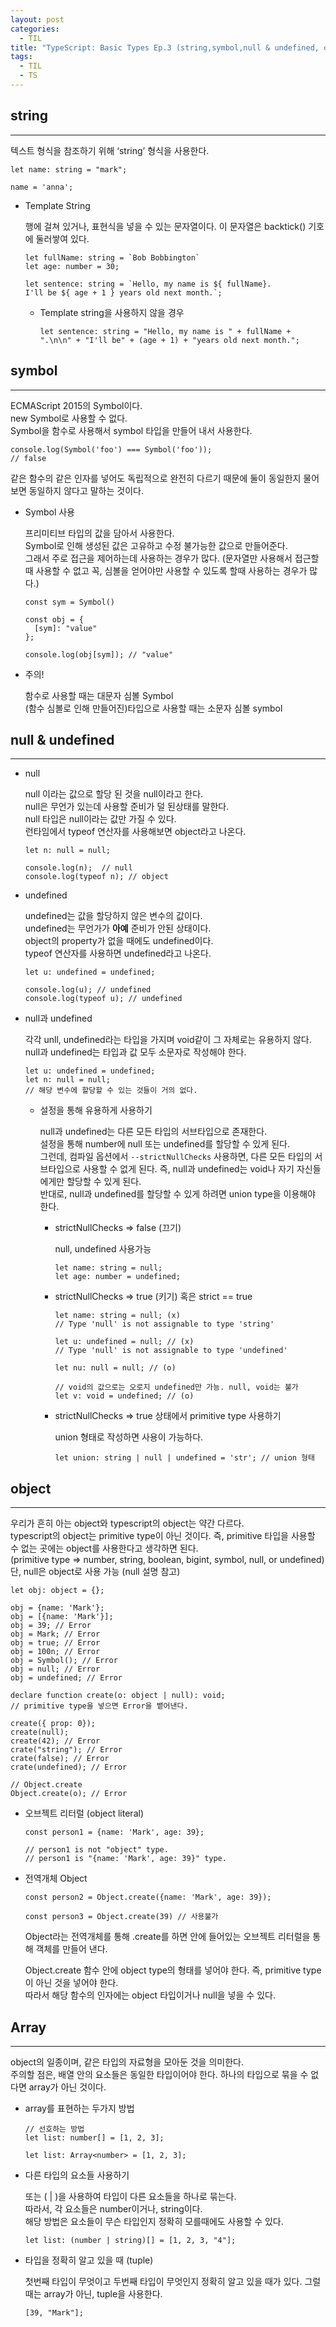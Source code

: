 ```yaml
---
layout: post
categories:
  - TIL
title: "TypeScript: Basic Types Ep.3 (string,symbol,null & undefined, object, array, tuple)"
tags:
  - TIL
  - TS
---
```

## __string__
---
텍스트 형식을 참조하기 위해 ‘string’ 형식을 사용한다.
```tsx
let name: string = "mark";

name = 'anna';
```

- Template String
    
  행에 걸쳐 있거나, 표현식을 넣을 수 있는 문자열이다.
  이 문자열은 backtick() 기호에 둘러쌓여 있다.
  ```tsx
  let fullName: string = `Bob Bobbington`
  let age: number = 30;
  
  let sentence: string = `Hello, my name is ${ fullName}.
  I'll be ${ age + 1 } years old next month.`;
  ```
  - Template string을 사용하지 않을 경우
    ```tsx
    let sentence: string = "Hello, my name is " + fullName + ".\n\n" + "I'll be" + (age + 1) + "years old next month.";
    ```

## __symbol__
---
ECMAScript 2015의 Symbol이다.  
new Symbol로 사용할 수 없다.  
Symbol을 함수로 사용해서 symbol 타입을 만들어 내서 사용한다.
```tsx
console.log(Symbol('foo') === Symbol('foo'));
// false
```
같은 함수의 같은 인자를 넣어도 독립적으로 완전히 다르기 때문에 둘이 동일한지 물어보면 동일하지 않다고 말하는 것이다.
- Symbol 사용
  
  프리미티브 타입의 값을 담아서 사용한다.  
  Symbol로 인해 생성된 값은 고유하고 수정 불가능한 값으로 만들어준다.  
  그래서 주로 접근을 제어하는데 사용하는 경우가 많다. (문자열만 사용해서 접근할 때 사용할 수 없고 꼭, 심볼을 얻어야만 사용할 수 있도록 할때 사용하는 경우가 많다.)
  ```tsx
  const sym = Symbol()
  
  const obj = {
    [sym]: "value"
  };
  
  console.log(obj[sym]); // "value"
  ```
- 주의!
    
  함수로 사용할 때는 대문자 심볼 Symbol  
  (함수 심볼로 인해 만들어진)타입으로 사용할 때는 소문자 심볼 symbol

## __null & undefined__
---

- null
    
  null 이라는 값으로 할당 된 것을 null이라고 한다.  
  null은 무언가 있는데 사용할 준비가 덜 된상태를 말한다.  
  null 타입은 null이라는 값만 가질 수 있다.  
  런타임에서 typeof 연산자를 사용해보면 object라고 나온다.
  ```tsx
  let n: null = null;
  
  console.log(n);  // null
  console.log(typeof n); // object
  ```
    
- undefined
    
  undefined는 값을 할당하지 않은 변수의 값이다.  
  undefined는 무언가가 **아예** 준비가 안된 상태이다.  
  object의 property가 없을 때에도 undefined이다.  
  typeof 연산자를 사용하면 undefined라고 나온다.
  ```tsx
  let u: undefined = undefined;
  
  console.log(u); // undefined
  console.log(typeof u); // undefined
  ```
    
- null과 undefined
    
  각각 unll, undefined라는 타입을 가지며 void같이 그 자체로는 유용하지 않다.  
  null과 undefined는 타입과 값 모두 소문자로 작성해야 한다.
  ```tsx
  let u: undefined = undefined;
  let n: null = null;
  // 해당 변수에 할당할 수 있는 것들이 거의 없다.
  ```
  - 설정을 통해 유용하게 사용하기
      
    null과 undefined는 다른 모든 타입의 서브타입으로 존재한다.  
    설정을 통해 number에 null 또는 undefined를 할당할 수 있게 된다.   
    그런데, 컴파일 옵션에서 `--strictNullChecks` 사용하면, 다른 모든 타입의 서브타입으로 사용할 수 없게 된다. 즉, null과 undefined는 void나 자기 자신들에게만 할당할 수 있게 된다.  
    반대로, null과 undefined를 할당할 수 있게 하려면 union type을 이용해야 한다.
    - strictNullChecks => false (끄기)

      null, undefined 사용가능
      ```tsx
      let name: string = null;
      let age: number = undefined;
      ```
    - strictNullChecks => true (키기) 혹은 strict == true
      ```tsx
      let name: string = null; (x)
      // Type 'null' is not assignable to type 'string'

      let u: undefined = null; // (x)
      // Type 'null' is not assignable to type 'undefined'
      
      let nu: null = null; // (o)

      // void의 값으로는 오로지 undefined만 가능. null, void는 불가
      let v: void = undefined; // (o)
      ```
    - strictNullChecks => true 상태에서 primitive type 사용하기

      union 형태로 작성하면 사용이 가능하다.
      ```tsx
      let union: string | null | undefined = 'str'; // union 형태
      ```

## __object__
---
우리가 흔히 아는 object와 typescript의 object는 약간 다르다.  
typescript의 object는 primitive type이 아닌 것이다. 즉, primitive 타입을 사용할 수 없는 곳에는 object를 사용한다고 생각하면 된다.  
(primitive type ⇒ number, string, boolean, bigint, symbol, null, or undefined)  
단, null은 object로 사용 가능 (null 설명 참고)
```tsx
let obj: object = {};

obj = {name: 'Mark'};
obj = [{name: 'Mark'}];
obj = 39; // Error
obj = Mark; // Error
obj = true; // Error
obj = 100n; // Error
obj = Symbol(); // Error
obj = null; // Error
obj = undefined; // Error
```

```tsx
declare function create(o: object | null): void;
// primitive type을 넣으면 Error을 뱉어낸다.

create({ prop: 0});
create(null);
create(42); // Error
crate("string"); // Error
crate(false); // Error
crate(undefined); // Error

// Object.create
Object.create(o); // Error
```

- 오브젝트 리터럴 (object literal)
  ```tsx
  const person1 = {name: 'Mark', age: 39};
  
  // person1 is not "object" type.
  // person1 is "{name: 'Mark', age: 39}" type.
  ```
    
- 전역개체 Object
  ```tsx
  const person2 = Object.create({name: 'Mark', age: 39});
  
  const person3 = Object.create(39) // 사용불가
  ```
  Object라는 전역개체를 통해 .create를 하면 안에 들어있는 오브젝트 리터럴을 통해 객체를 만들어 낸다.  
  
  Object.create 함수 안에 object type의 형태를 넣어야 한다. 즉, primitive type이 아닌 것을 넣어야 한다.   
  따라서 해당 함수의 인자에는 object 타입이거나 null을 넣을 수 있다.

## __Array__
---
object의 일종이며, 같은 타입의 자료형을 모아둔 것을 의미한다.  
주의할 점은, 배열 안의 요소들은 동일한 타입이어야 한다. 하나의 타입으로 묶을 수 없다면 array가 아닌 것이다.
- array를 표현하는 두가지 방법
  ```tsx
  // 선호하는 방법
  let list: number[] = [1, 2, 3];
  
  let list: Array<number> = [1, 2, 3];
  ```
    
- 다른 타입의 요소들 사용하기
    
  또는 ( | )을 사용하여 타입이 다른 요소들을 하나로 묶는다.  
  따라서, 각 요소들은 number이거나, string이다.  
  해당 방법은 요소들이 무슨 타입인지 정확히 모를때에도 사용할 수 있다.
  ```tsx
  let list: (number | string)[] = [1, 2, 3, "4"];
  ```
    
- 타입을 정확히 알고 있을 때 (tuple)
    
  첫번째 타입이 무엇이고 두번째 타입이 무엇인지 정확히 알고 있을 때가 있다. 그럴때는 array가 아닌, tuple을 사용한다.
  ```tsx
  [39, "Mark"];
  ```